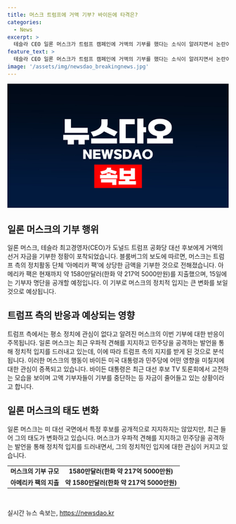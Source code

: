 ```yaml
---
title: 머스크 트럼프에 거액 기부? 바이든에 타격은?
categories:
  - News
excerpt: >
  테슬라 CEO 일론 머스크가 트럼프 캠페인에 거액의 기부를 했다는 소식이 알려지면서 논란이 되고 있다. 머스크는 약 1580만달러를 아메리카 팩이라는 트럼프 측 정치활동 단체에 기부했으며, 이에 대한 명단이 15일 공개될 예정이다. 머스크는 이번 기부로 우파적 견해를 지지하면서 민주당에 대한 공격을 강화시키고 있는데, 이는 그간 정치에 무관심하다고 밝혀온 그의 태도 변화를 보여주고 있다. 한편, 바이든 대통령은 기부자들의 자금 지원이 줄면서 토론회에서 고전하는 모습을 보이고 있어 관심이 쏠리고 있다.
feature_text: >
  테슬라 CEO 일론 머스크가 트럼프 캠페인에 거액의 기부를 했다는 소식이 알려지면서 논란이 되고 있다. 머스크는 약 1580만달러를 아메리카 팩이라는 트럼프 측 정치활동 단체에 기부했으며, 이에 대한 명단이 15일 공개될 예정이다. 머스크는 이번 기부로 우파적 견해를 지지하면서 민주당에 대한 공격을 강화시키고 있는데, 이는 그간 정치에 무관심하다고 밝혀온 그의 태도 변화를 보여주고 있다. 한편, 바이든 대통령은 기부자들의 자금 지원이 줄면서 토론회에서 고전하는 모습을 보이고 있어 관심이 쏠리고 있다.
image: '/assets/img/newsdao_breakingnews.jpg'
---
```


<p><img src="/assets/img/newsdao_breakingnews.jpg" alt="koreaapp 속보" /></p>

<h2 data-ke-size="size26">일론 머스크의 기부 행위</h2>

<p data-ke-size="size16">일론 머스크, 테슬라 최고경영자(CEO)가 도널드 트럼프 공화당 대선 후보에게 거액의 선거 자금을 기부한 정황이 포착되었습니다. 블룸버그의 보도에 따르면, 머스크는 트럼프 측의 정치활동 단체 ‘아메리카 팩’에 상당한 금액을 기부한 것으로 전해졌습니다. 아메리카 팩은 현재까지 약 1580만달러(한화 약 217억 5000만원)를 지출했으며, 15일에는 기부자 명단을 공개할 예정입니다. 이 기부로 머스크의 정치적 입지는 큰 변화를 보일 것으로 예상됩니다.</p>

<h2 data-ke-size="size26">트럼프 측의 반응과 예상되는 영향</h2>

<p data-ke-size="size16">트럼프 측에서는 평소 정치에 관심이 없다고 알려진 머스크의 이번 기부에 대한 반응이 주목됩니다. 일론 머스크는 최근 우파적 견해를 지지하고 민주당을 공격하는 발언을 통해 정치적 입지를 드러내고 있는데, 이에 따라 트럼프 측의 지지를 받게 된 것으로 분석됩니다. 이러한 머스크의 행동이 바이든 미국 대통령과 민주당에 어떤 영향을 미칠지에 대한 관심이 증폭되고 있습니다. 바이든 대통령은 최근 대선 후보 TV 토론회에서 고전하는 모습을 보이며 고액 기부자들이 기부를 중단하는 등 자금이 줄어들고 있는 상황이라고 합니다.</p>

<h2 data-ke-size="size26">일론 머스크의 태도 변화</h2>

<p data-ke-size="size16">일론 머스크는 미 대선 국면에서 특정 후보를 공개적으로 지지하지는 않았지만, 최근 들어 그의 태도가 변화하고 있습니다. 머스크가 우파적 견해를 지지하고 민주당을 공격하는 발언을 통해 정치적 입지를 드러내면서, 그의 정치적인 입지에 대한 관심이 커지고 있습니다.</p>

<table>
    <tr>
        <td style="text-align: center; height: 17px;"><b>머스크의 기부 규모</b></td>
        <td style="text-align: center; height: 17px;"><b>1580만달러(한화 약 217억 5000만원)</b></td>
    </tr>
    <tr>
        <td style="text-align: center; height: 17px;"><b>아메리카 팩의 지출</b></td>
        <td style="text-align: center; height: 17px;"><b>약 1580만달러(한화 약 217억 5000만원)</b></td>
    </tr>
</table>

<p data-ke-size="size16">&nbsp;</p>
실시간 뉴스 속보는, <a href="https://newsdao.kr" rel="dofollow">https://newsdao.kr</a>


